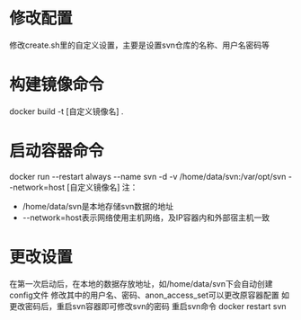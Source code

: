 # 修改配置
修改create.sh里的自定义设置，主要是设置svn仓库的名称、用户名密码等

# 构建镜像命令
docker build -t [自定义镜像名] .
# 启动容器命令
docker run --restart always --name svn -d -v /home/data/svn:/var/opt/svn --network=host [自定义镜像名] 
注：
- /home/data/svn是本地存储svn数据的地址
- --network=host表示网络使用主机网络，及IP容器内和外部宿主机一致

# 更改设置
在第一次启动后，在本地的数据存放地址，如/home/data/svn下会自动创建config文件
修改其中的用户名、密码、anon_access_set可以更改原容器配置
如更改密码后，重启svn容器即可修改svn的密码
重启svn命令
docker restart svn